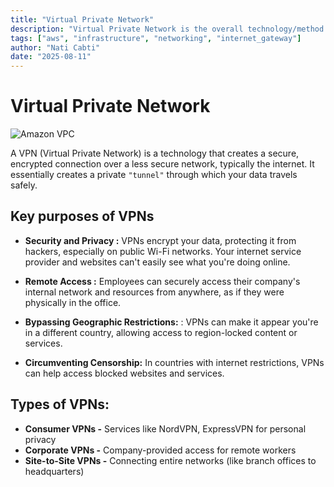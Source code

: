 ```yaml
---
title: "Virtual Private Network"
description: "Virtual Private Network is the overall technology/method for creating secure connections over the internet"
tags: ["aws", "infrastructure", "networking", "internet_gateway"]
author: "Nati Cabti"
date: "2025-08-11"
---
```


# Virtual Private Network

<div class="aws__ImageCentered">
<img style={{ width: '96px', overflowX: 'auto' }} src="/img/aws/aws-logo-virtual-private-network.png" alt="Amazon VPC" />
</div>

A VPN (Virtual Private Network) is a technology that creates a secure, encrypted connection over a less secure network, typically the internet. It essentially creates a private `"tunnel"` through which your data travels safely.

## Key purposes of VPNs

- **Security and Privacy :** VPNs encrypt your data, protecting it from hackers, especially on public Wi-Fi networks. Your internet service provider and websites can't easily see what you're doing online.

- **Remote Access :** Employees can securely access their company's internal network and resources from anywhere, as if they were physically in the office.

- **Bypassing Geographic Restrictions:** : VPNs can make it appear you're in a different country, allowing access to region-locked content or services.

- **Circumventing Censorship:** In countries with internet restrictions, VPNs can help access blocked websites and services.

## Types of VPNs:

- **Consumer VPNs -** Services like NordVPN, ExpressVPN for personal privacy
- **Corporate VPNs -** Company-provided access for remote workers
- **Site-to-Site VPNs -** Connecting entire networks (like branch offices to headquarters)
